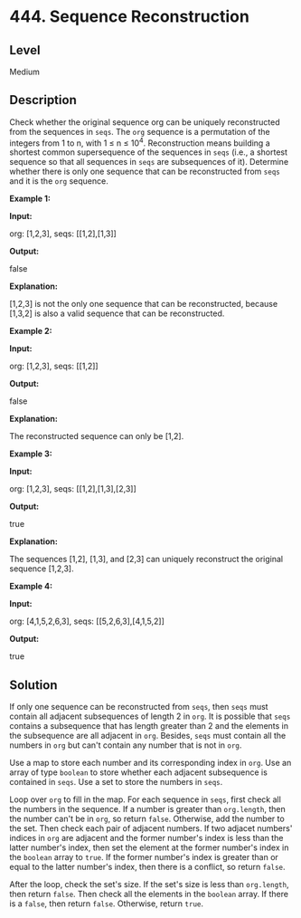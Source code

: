 # 444. Sequence Reconstruction
## Level
Medium

## Description
Check whether the original sequence org can be uniquely reconstructed from the sequences in `seqs`. The `org` sequence is a permutation of the integers from 1 to n, with 1 ≤ n ≤ 10<sup>4</sup>. Reconstruction means building a shortest common supersequence of the sequences in `seqs` (i.e., a shortest sequence so that all sequences in `seqs` are subsequences of it). Determine whether there is only one sequence that can be reconstructed from `seqs` and it is the `org` sequence.

**Example 1:**

**Input:**

org: [1,2,3], seqs: [[1,2],[1,3]]

**Output:**

false

**Explanation:**

[1,2,3] is not the only one sequence that can be reconstructed, because [1,3,2] is also a valid sequence that can be reconstructed.

**Example 2:**

**Input:**

org: [1,2,3], seqs: [[1,2]]

**Output:**

false

**Explanation:**

The reconstructed sequence can only be [1,2].

**Example 3:**

**Input:**

org: [1,2,3], seqs: [[1,2],[1,3],[2,3]]

**Output:**

true

**Explanation:**

The sequences [1,2], [1,3], and [2,3] can uniquely reconstruct the original sequence [1,2,3].

**Example 4:**

**Input:**

org: [4,1,5,2,6,3], seqs: [[5,2,6,3],[4,1,5,2]]

**Output:**

true

## Solution
If only one sequence can be reconstructed from `seqs`, then `seqs` must contain all adjacent subsequences of length 2 in `org`. It is possible that `seqs` contains a subsequence that has length greater than 2 and the elements in the subsequence are all adjacent in `org`. Besides, `seqs` must contain all the numbers in `org` but can't contain any number that is not in `org`.

Use a map to store each number and its corresponding index in `org`. Use an array of type `boolean` to store whether each adjacent subsequence is contained in `seqs`. Use a set to store the numbers in `seqs`.

Loop over `org` to fill in the map. For each sequence in `seqs`, first check all the numbers in the sequence. If a number is greater than `org.length`, then the number can't be in `org`, so return `false`. Otherwise, add the number to the set. Then check each pair of adjacent numbers. If two adjacet numbers' indices in `org` are adjacent and the former number's index is less than the latter number's index, then set the element at the former number's index in the `boolean` array to `true`. If the former number's index is greater than or equal to the latter number's index, then there is a conflict, so return `false`.

After the loop, check the set's size. If the set's size is less than `org.length`, then return `false`. Then check all the elements in the `boolean` array. If there is a `false`, then return `false`. Otherwise, return `true`.

